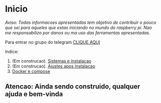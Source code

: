 # Inicio
*Aviso: Todas informacoes apresentadas tem objetivo de contribuir o pouco que sei para aqueles que estao iniciando no mundo do raspberry pi. Nao me responsabilizo por danos ou ma uso das ferramentas apresentadas.*

Para entrar no grupo do telegram [CLIQUE AQUI](https://t.me/joinchat/BRHRihsOVdf3hO_NjDbxDg)


Indice:
1. (Em construcao). [Sistemas e instalacao](https://fpatrick.github.io/tutoriaisrpi/sistemas)
2. (Em construcao). [Ajustes apos instalacao](https://fpatrick.github.io/tutoriaisrpi/sistemabase)
3. [Docker e compose](https://fpatrick.github.io/tutoriaisrpi/dockercompose)

## Atencao: Ainda sendo construido, qualquer ajuda e bem-vinda


